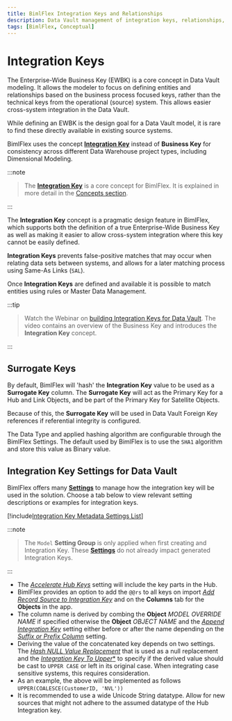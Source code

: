 ```yaml
---
title: BimlFlex Integration Keys and Relationships
description: Data Vault management of integration keys, relationships, business keys, examples, and how to accelerate in the Data Vault Accelerator
tags: [BimlFlex, Conceptual]
---
```


# Integration Keys

The Enterprise-Wide Business Key (EWBK) is a core concept in Data Vault modeling. It allows the modeler to focus on defining entities and relationships based on the business process focused keys, rather than the technical keys from the operational (source) system. This allows easier cross-system integration in the Data Vault.

While defining an EWBK is the design goal for a Data Vault model, it is rare to find these directly available in existing source systems.

BimlFlex uses the concept [**Integration Key**](bimlflex-concept-integration-keys) instead of **Business Key** for consistency across different Data Warehouse project types, including Dimensional Modeling.
:::note


> The [**Integration Key**](bimlflex-concept-integration-keys) is a core concept for BimlFlex. It is explained in more detail in the [Concepts section](bimlflex-concepts-overview).

:::


The **Integration Key** concept is a pragmatic design feature in BimlFlex, which supports both the definition of a true Enterprise-Wide Business Key as well as making it easier to allow cross-system integration where this key cannot be easily defined.

**Integration Keys** prevents false-positive matches that may occur when relating data sets between systems, and allows for a later matching process using Same-As Links (`SAL`).

Once **Integration Keys** are defined and available it is possible to match entities using rules or Master Data Management.
:::tip


> Watch the Webinar on [building Integration Keys for Data Vault](https://www.youtube.com/watch?v=frzWIAW-Mhs?rel=0&autoplay=0). The video contains an overview of the Business Key and introduces the **Integration Key** concept.

:::


## Surrogate Keys

By default, BimlFlex will 'hash' the **Integration Key** value to  be used as a **Surrogate Key** column. The **Surrogate Key** will act as the Primary Key for a Hub and Link Objects, and be part of the Primary Key for Satellite Objects.

Because of this, the **Surrogate Key** will be used in Data Vault Foreign Key references if referential integrity is configured.

The Data Type and applied hashing algorithm are configurable through the BimlFlex Settings. The default used by BimlFlex is to use the `SHA1` algorithm and store this value as Binary value.

## Integration Key Settings for Data Vault

BimlFlex offers many [**Settings**](bimlflex-setting-editor) to manage how the integration key will be used in the solution. Choose a tab below to view relevant setting descriptions or examples for integration keys.

[!include[Integration Key Metadata Settings List](_settings_integration_key.md)]
:::note


> The `Model` **Setting Group** is only applied when first creating and Integration Key.  These [**Settings**](bimlflex-setting-editor) do not already impact generated Integration Keys.

:::


* The [*Accelerate Hub Keys*](bimlflex-app-reference-documentation-settings-index) setting will include the key parts in the Hub.
* BimlFlex provides an option to add the `@@rs` to all keys on import [*Add Record Source to Integration Key*](bimlflex-app-reference-documentation-settings-index) and on the **Columns** tab for the **Objects** in the app.
* The column name is derived by combing the **Object** *MODEL OVERRIDE NAME* if specified otherwise the **Object** *OBJECT NAME* and the [*Append Integration Key*](bimlflex-app-reference-documentation-settings-index) setting either before or after the name depending on the [*Suffix or Prefix Column*](bimlflex-app-reference-documentation-settings-index) setting.
* Deriving the value of the concatenated key depends on two settings.
  The [*Hash NULL Value Replacement*](bimlflex-app-reference-documentation-settings-index) that is used as a null replacement and the [*Integration Key To Upper**](bimlflex-app-reference-documentation-settings-index) to specify if the derived value should be cast to `UPPER CASE` or left in its original case.
  When integrating case sensitive systems, this requires consideration.
* As an example, the above will be implemented as follows `UPPER(COALESCE(CustomerID, 'NVL'))`
* It is recommended to use a wide Unicode String datatype.
  Allow for new sources that might not adhere to the assumed datatype of the Hub Integration key.
